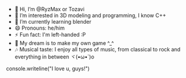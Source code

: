 - 👋 Hi, I’m @RyzMax or Tozavi
- 👀 I’m interested in 3D modeling and programming, I know C++
- 🌱 I’m currently learning blender
- 😄 Pronouns: he/him
- ⚡ Fun fact: I'm left-handed :P
- 🌠 My dream is to make my own game ^_^
- 🎶 Musical taste: I enjoy all types of music, from classical to rock and everything in between ヾ(•ω•`)o

console.writeline("I love u, guys!")

